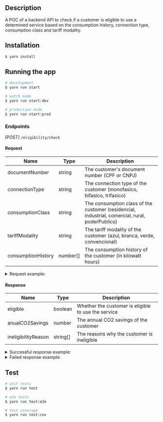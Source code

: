 ## Description

A POC of a backend API to check if a customer is eligible to use a determined service based on the consumption history, connection type, consumption class and tariff modality.

## Installation

```bash
$ yarn install
```

## Running the app

```bash
# development
$ yarn run start

# watch mode
$ yarn run start:dev

# production mode
$ yarn run start:prod
```

### Endpoints
[POST] `/eligibility/check`

#### Request

| Name | Type | Description |
| --- | --- | --- |
| documentNumber | string | The customer's document number (CPF or CNPJ) |
| connectionType | string | The connection type of the customer (monofasico, bifasico, trifasico) |
| consumptionClass | string | The consumption class of the customer (residencial, industrial, comercial, rural, poderPublico) |
| tariffModality | string | The tariff modality of the customer (azul, branca, verde, convencional) |
| consumptionHistory | number[] | The consumption history of the customer (in kilowatt hours) |

<details>
<summary>Request example:</summary>

```json
{
  "documentNumber": "14041737706",
  "connectionType": "bifasico",
  "consumptionClass": "comercial",
  "tariffModality": "convencional",
  "consumptionHistory": [
    3878, 9760, 5976, 2797, 2481, 5731, 7538, 4392, 7859, 4160, 6941, 4597
  ]
}
```
</details>

#### Response

| Name | Type | Description |
| --- | --- | --- |
| eligible | boolean | Whether the customer is eligible to use the service |
| anualCO2Savings | number | The annual CO2 savings of the customer |
| ineligibilityReason | string[] | The reasons why the customer is ineligible |

<details>
<summary>Successful response example:</summary>

```json
{
  "eligible": true,
  "anualCO2Savings": 5553.24,
}
```
</details>

<details>
<summary>Failed response example:</summary>

```json
{
  "eligible": false,
  "ineligibilityReason": [
    "Classe de consumo não aceita",
    "Modalidade tarifária não aceita"
  ]
}
```
</details>

## Test

```bash
# unit tests
$ yarn run test

# e2e tests
$ yarn run test:e2e

# test coverage
$ yarn run test:cov
```

